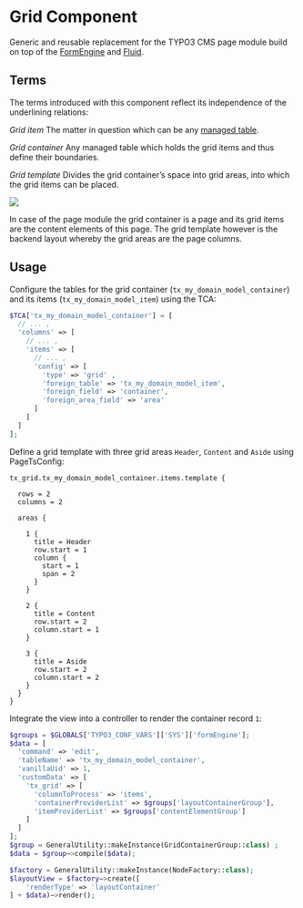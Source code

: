 # Grid Component

Generic and reusable replacement for the TYPO3 CMS page module build on top of the [FormEngine](https://docs.typo3.org/typo3cms/CoreApiReference/ApiOverview/FormEngine/) and [Fluid](https://github.com/TYPO3/Fluid).

## Terms

The terms introduced with this component reflect its independence of the underlining relations:

*Grid item*
The matter in question which can be any [managed table](https://docs.typo3.org/typo3cms/InsideTypo3Reference/CoreArchitecture/Database/DatabaseStructure/).

*Grid container*
Any managed table which holds the grid items and thus define their boundaries.

*Grid template*
Divides the grid container’s space into grid areas, into which the grid items can be placed.

![](https://user-images.githubusercontent.com/1394346/30057918-0af65ba8-9239-11e7-8923-9bd9b0576e20.png)


In case of the page module the grid container is a page and its grid items are the content elements of this page. The grid template however is the backend layout whereby the grid areas are the page columns.

## Usage

Configure the tables for the grid container (`tx_my_domain_model_container`) and its items (`tx_my_domain_model_item`) using the TCA:

```php
$TCA['tx_my_domain_model_container'] = [
  // ... ,
  'columns' => [
    // ... ,
    'items' => [
      // ... ,
      'config' => [
        'type' => 'grid' ,
        'foreign_table' => 'tx_my_domain_model_item',
        'foreign_field' => 'container',
        'foreign_area_field' => 'area'
      ]
    ]
  ]
];
```

Define a grid template with three grid areas `Header`, `Content` and `Aside` using PageTsConfig:

```typoscript
tx_grid.tx_my_domain_model_container.items.template {

  rows = 2
  columns = 2

  areas {

    1 {
      title = Header
      row.start = 1
      column {
        start = 1
        span = 2
      }
    }

    2 {
      title = Content
      row.start = 2
      column.start = 1
    }

    3 {
      title = Aside
      row.start = 2
      column.start = 2
    }
  }
}
```

Integrate the view into a controller to render the container record `1`:

```php
$groups = $GLOBALS['TYPO3_CONF_VARS']['SYS']['formEngine'];
$data = [
  'command' => 'edit',
  'tableName' => 'tx_my_domain_model_container',
  'vanillaUid' => 1,
  'customData' => [
    'tx_grid' => [
      'columnToProcess' => 'items',
      'containerProviderList' => $groups['layoutContainerGroup'],
      'itemProviderList' => $groups['contentElementGroup']
    ]
  ]
];
$group = GeneralUtility::makeInstance(GridContainerGroup::class) ;
$data = $group−>compile($data);

$factory = GeneralUtility::makeInstance(NodeFactory::class);
$layoutView = $factory−>create([
    'renderType' => 'layoutContainer'
] + $data)−>render();
```
